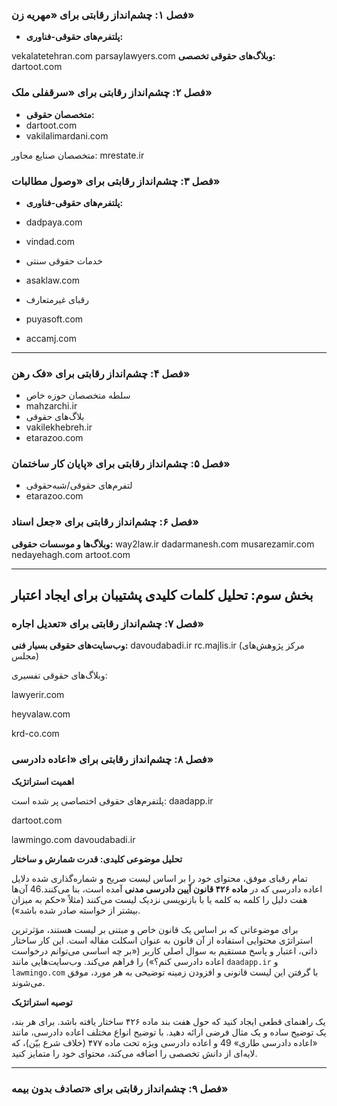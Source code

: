 ### فصل ۱: چشم‌انداز رقابتی برای «مهریه زن»

- **پلتفرم‌های حقوقی-فناوری:** 

vekalatetehran.com
parsaylawyers.com
**وبلاگ‌های حقوقی تخصصی:**
dartoot.com


### فصل ۲: چشم‌انداز رقابتی برای «سرقفلی ملک»

- **متخصصان حقوقی:** 
- dartoot.com
- vakilalimardani.com

متخصصان صنایع مجاور:
mrestate.ir 

### فصل ۳: چشم‌انداز رقابتی برای «وصول مطالبات»

- **پلتفرم‌های حقوقی-فناوری:** 

- dadpaya.com
- vindad.com

- خدمات حقوقی سنتی
- asaklaw.com

- رقبای غیرمتعارف
- puyasoft.com
- accamj.com


---


### فصل ۴: چشم‌انداز رقابتی برای «فک رهن»

- سلطه متخصصان حوزه خاص
- mahzarchi.ir
- بلاگ‌های حقوقی
- vakilekhebreh.ir 
- etarazoo.com

### فصل ۵: چشم‌انداز رقابتی برای «پایان کار ساختمان»


- لتفرم‌های حقوقی/شبه‌حقوقی
- etarazoo.com 





### فصل ۶: چشم‌انداز رقابتی برای «جعل اسناد»


**وبلاگ‌ها و موسسات حقوقی:** 
way2law.ir
dadarmanesh.com
musarezamir.com
nedayehagh.com 
artoot.com


---

## بخش سوم: تحلیل کلمات کلیدی پشتیبان برای ایجاد اعتبار
### فصل ۷: چشم‌انداز رقابتی برای «تعدیل اجاره»
**وب‌سایت‌های حقوقی بسیار فنی:** 
davoudabadi.ir
rc.majlis.ir (مرکز پژوهش‌های مجلس) 

وبلاگ‌های حقوقی تفسیری:

lawyerir.com

heyvalaw.com

krd-co.com

### فصل ۸: چشم‌انداز رقابتی برای «اعاده دادرسی»

**اهمیت استراتژیک**





 پلتفرم‌های حقوقی اختصاصی پر شده است: 
 daadapp.ir

dartoot.com

lawmingo.com
davoudabadi.ir



**تحلیل موضوعی کلیدی: قدرت شمارش و ساختار**

تمام رقبای موفق، محتوای خود را بر اساس لیست صریح و شماره‌گذاری شده دلایل اعاده دادرسی که در **ماده ۴۲۶ قانون آیین دادرسی مدنی** آمده است، بنا می‌کنند.46 آن‌ها هفت دلیل را کلمه به کلمه یا با بازنویسی نزدیک لیست می‌کنند (مثلاً «حکم به میزان بیشتر از خواسته صادر شده باشد»).

برای موضوعاتی که بر اساس یک قانون خاص و مبتنی بر لیست هستند، مؤثرترین استراتژی محتوایی استفاده از آن قانون به عنوان اسکلت مقاله است. این کار ساختار ذاتی، اعتبار و پاسخ مستقیم به سوال اصلی کاربر («بر چه اساسی می‌توانم درخواست اعاده دادرسی کنم؟») را فراهم می‌کند. وب‌سایت‌هایی مانند `daadapp.ir` و `lawmingo.com` با گرفتن این لیست قانونی و افزودن زمینه توضیحی به هر مورد، موفق می‌شوند.

**توصیه استراتژیک**

یک راهنمای قطعی ایجاد کنید که حول هفت بند ماده ۴۲۶ ساختار یافته باشد. برای هر بند، یک توضیح ساده و یک مثال فرضی ارائه دهید. با توضیح انواع مختلف اعاده دادرسی، مانند «اعاده دادرسی طاری» 49 و اعاده دادرسی ویژه تحت ماده ۴۷۷ (خلاف شرع بیّن)، که لایه‌ای از دانش تخصصی را اضافه می‌کند، محتوای خود را متمایز کنید.



---
### فصل ۹: چشم‌انداز رقابتی برای «تصادف بدون بیمه»


